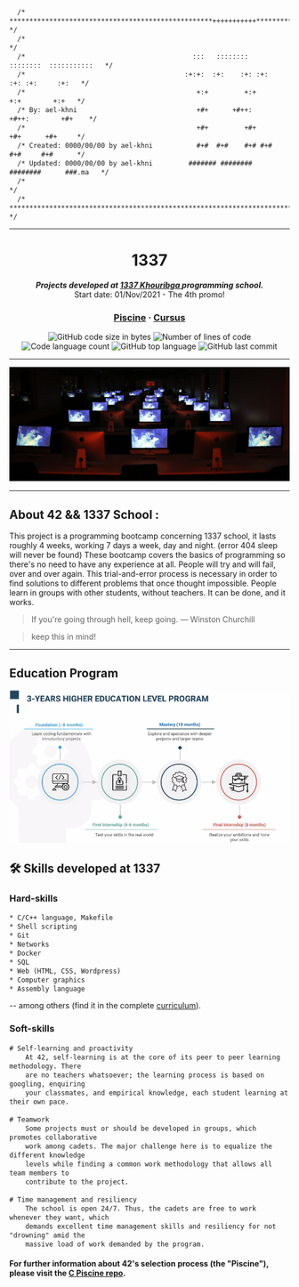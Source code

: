 ```
  /* ***************************************************+++++++++++******************* */
  /*                                                                                   */
  /*                                  	      :::   ::::::::   ::::::::  :::::::::::   */ 
  /*                                        :+:+:  :+:    :+: :+:    :+: :+:     :+:   */ 
  /*                                           +:+         +:+        +:+        +:+   */ 
  /* By: ael-khni                              +#+      +#++:      +#++:        +#+    */ 
  /*                                           +#+         +#+        +#+      +#+     */ 
  /* Created: 0000/00/00 by ael-khni           #+#  #+#    #+# #+#    #+#     #+#      */ 
  /* Updated: 0000/00/00 by ael-khni         ####### ########   ########      ###.ma   */ 
  /*           	                                                                       */ 
  /* ********************************************************************************* */
```
---

<h1 align="center">
	1337
</h1>

<p align="center">
	<b><i>Projects developed at <a href="https://www.1337.ma/">1337 Khouribga </a> programming school.</i></b><br>
	Start date: 01/Nov/2021 - The 4th promo!
</p>

<h3 align="center">
	<a href="https://github.com/achrafelkhnissi/1337/tree/master/Piscine-2021">Piscine</a>
	<span> · </span>
	<a href="https://github.com/achrafelkhnissi/1337/blob/master/42curses/README.md">Cursus</a>
</h3>

<p align="center">
	<img alt="GitHub code size in bytes" src="https://img.shields.io/github/languages/code-size/achrafelkhnissi/1337?color=blueviolet" />
	<img alt="Number of lines of code" src="https://img.shields.io/tokei/lines/github/achrafelkhnissi/1337?color=blueviolet" />
	<img alt="Code language count" src="https://img.shields.io/github/languages/count/achrafelkhnissi/1337?color=blue" />
	<img alt="GitHub top language" src="https://img.shields.io/github/languages/top/achrafelkhnissi/1337?color=blue" />
	<img alt="GitHub last commit" src="https://img.shields.io/github/last-commit/achrafelkhnissi/1337?color=brightgreen" />
</p>

---

![1337](https://github.com/achrafelkhnissi/1337/blob/master/Piscine-2021/imgs/1337.jpg)

---
## About 42 && 1337 School :

This project is a programming bootcamp concerning 1337 school, it lasts roughly 
4 weeks, working 7 days a week, day and night. (error 404 sleep will never be found)
These bootcamp covers the basics of programming so there's no need to have any experience at
all. People will try and will fail, over and over again. This trial-and-error
process is necessary in order to find solutions to different problems that 
once thought impossible. People learn in groups with other
students, without teachers. It can be done, and it works.

> If you're going through hell, keep going. ― Winston Churchill

> keep this in mind!

----

## Education Program
</p>
<p align="center">  
<img src ="https://github.com/achrafelkhnissi/1337/blob/master/Piscine-2021/imgs/3y_edu_program.png" width="800">
</p>

## 🛠️ Skills developed at 1337

### Hard-skills

	* C/C++ language, Makefile
	* Shell scripting
	* Git
	* Networks
	* Docker
	* SQL
	* Web (HTML, CSS, Wordpress)
	* Computer graphics
	* Assembly language

-- among others (find it in the complete [curriculum](https://github.com/achrafelkhnissi/1337/blob/master/42curses/README.md#-42s-galaxy-curriculum)).

### Soft-skills

	# Self-learning and proactivity
		At 42, self-learning is at the core of its peer to peer learning methodology. There
		are no teachers whatsoever; the learning process is based on googling, enquiring
		your classmates, and empirical knowledge, each student learning at their own pace.

	# Teamwork
		Some projects must or should be developed in groups, which promotes collaborative
		work among cadets. The major challenge here is to equalize the different knowledge
		levels while finding a common work methodology that allows all team members to
		contribute to the project.

	# Time management and resiliency
		The school is open 24/7. Thus, the cadets are free to work whenever they want, which
		demands excellent time management skills and resiliency for not "drowning" amid the
		massive load of work demanded by the program.

#### For further information about 42's **selection process** (the "Piscine"), please visit the [C Piscine repo](https://github.com/achrafelkhnissi/1337/tree/master/Piscine-2021).


<!--
## 🌌 42's galaxy (curriculum)

**42cursus** comprises two groups of projects: the first one being known as _"inner circle"_ and the second one, _"outer treks"_ - due to the **Holy Graph** layout (see image below).

The **inner circle** is the basic curriculum, with all projects being mandatory to attain level 7 - which is the minimum level required for activities such as internships and interchange.

The **outer treks** is a collection of diverse project trails in subjects ranging from operational systems to web development which allows cadets to specialize on whatever subject they prefer.

![42's galaxy](https://github.com/achrafelkhnissi/1337/blob/master/Piscine-2021/imgs/Screen%20Shot%202021-12-07%20at%203.31.58%20AM.png)

The table below presents the cursus curriculum in the chronological order in which it was (or is to be) completed by me - projects order and corresponding attained level may vary among students.

### Inner Circle (basic curriculum)

|CIRCLE	|PROJECT							|TECHNOLOGY				|EXPERIENCE		|STATUS						|ATTAINED LEVEL	|
|:-:	|:--								|:--					|--:			|:-:						|:--			|
|00		|[Libft](https://github.com/achrafelkhnissi/1337/tree/master/42curses/libft)|C						|462 XP			|![Project Score - Libft](https://badge42.herokuapp.com/api/project/ael-khni/Libft)	|level 1 - 6%	|
|01		|[get_next_line](https://github.com/achrafelkhnissi/1337/tree/master/42curses/get_next_line)|C						|882 XP			|![Project Score - get_next_line](https://badge42.herokuapp.com/api/project/ael-khni/get_next_line)	|level 1 - 57%	|
|02		|[ft_printf](https://github.com/achrafelkhnissi/1337/tree/master/42curses/ft_printf)|C						|882 XP			|![Project Score - ft_printf](https://badge42.herokuapp.com/api/project/ael-khni/ft_printf)	|level 1 - 98%	|
|03		|[born2beroot](https://github.com/achrafelkhnissi/1337/tree/master/42curses/Born2beRoot)			|Sysadmin				|577 XP			|![Project Score - netwhat](https://badge42.herokuapp.com/api/project/ael-khni/tree/master/born2beroot)	|level - %	|

-->
